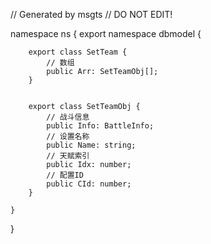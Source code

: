 // Generated by msgts
// DO NOT EDIT!

namespace ns {
	export namespace dbmodel {
		
		export class SetTeam {	
			// 数组
			public Arr: SetTeamObj[]; 
		}
		
		
		export class SetTeamObj {	
			// 战斗信息
			public Info: BattleInfo; 
			// 设置名称
			public Name: string; 
			// 天赋索引
			public Idx: number; 
			// 配置ID
			public CId: number; 
		}
		
	}
}
